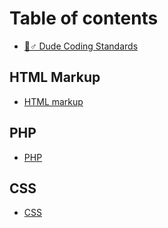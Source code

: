 # Table of contents

* [🧙♂ Dude Coding Standards](README.md)

## HTML Markup

* [HTML markup](html-markup/html-markup.md)

## PHP

* [PHP](php/php.md)

## CSS

* [CSS](css/css.md)
